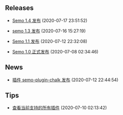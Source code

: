 ## Releases

* [Semo 1.4 发布](releases/Semo%201.4%20%E5%8F%91%E5%B8%83.md) (2020-07-17 23:51:52)

* [semo 1.3 发布](releases/semo%201.3%20%E5%8F%91%E5%B8%83.md) (2020-07-16 15:27:19)

* [Semo 1.1 发布](releases/Semo%201.1%20%E5%8F%91%E5%B8%83.md) (2020-07-12 22:32:08)

* [Semo 1.0 正式发布](releases/Semo%201.0%20%E6%AD%A3%E5%BC%8F%E5%8F%91%E5%B8%83.md) (2020-07-08 02:34:46)

## News

* [插件 semo-plugin-chalk 发布](news/%E6%8F%92%E4%BB%B6%20semo-plugin-chalk%20%E5%8F%91%E5%B8%83.md) (2020-07-12 22:44:54)

## Tips

* [查看当前支持的所有插件](tips/%E6%9F%A5%E7%9C%8B%E5%BD%93%E5%89%8D%E6%94%AF%E6%8C%81%E7%9A%84%E6%89%80%E6%9C%89%E6%8F%92%E4%BB%B6.md) (2020-07-10 02:13:42)

